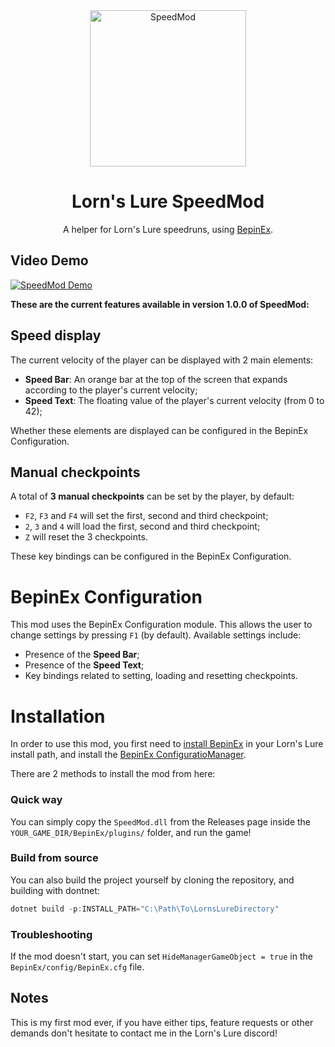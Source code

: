 <div align="center">
  <img src="https://github.com/user-attachments/assets/ac3598f0-f694-47f6-87c0-e4c47d73d452" alt="SpeedMod" width="250" />
  <h1>Lorn's Lure SpeedMod</h1>
  A helper for Lorn's Lure speedruns, using <a href="https://github.com/BepInEx/BepInEx">BepinEx</a>.
</div>

## Video Demo

[![SpeedMod Demo](https://img.youtube.com/vi/-zkYbQj1EGE/0.jpg)](https://www.youtube.com/watch?v=-zkYbQj1EGE "SpeedMod Demo")

**These are the current features available in version 1.0.0 of SpeedMod:**

## Speed display

The current velocity of the player can be displayed with 2 main elements:
- **Speed Bar**: An orange bar at the top of the screen that expands according to the player's current velocity;
- **Speed Text**: The floating value of the player's current velocity (from 0 to 42);

Whether these elements are displayed can be configured in the BepinEx Configuration.

## Manual checkpoints

A total of **3 manual checkpoints** can be set by the player, by default:
- `F2`, `F3` and `F4` will set the first, second and third checkpoint;
- `2`, `3` and `4` will load the first, second and third checkpoint;
- `Z` will reset the 3 checkpoints.

These key bindings can be configured in the BepinEx Configuration.

# BepinEx Configuration

This mod uses the BepinEx Configuration module. This allows the user to change settings
by pressing `F1` (by default). Available settings include:
- Presence of the **Speed Bar**;
- Presence of the **Speed Text**;
- Key bindings related to setting, loading and resetting checkpoints.

# Installation

In order to use this mod, you first need to [install BepinEx](https://docs.bepinex.dev/articles/user_guide/installation/index.html) in your Lorn's Lure install path, 
and install the [BepinEx ConfiguratioManager](https://github.com/BepInEx/BepInEx.ConfigurationManager).  

There are 2 methods to install the mod from here:  

### Quick way

You can simply copy the `SpeedMod.dll` from the Releases page inside the `YOUR_GAME_DIR/BepinEx/plugins/` folder, and run the game!  

### Build from source
You can also build the project yourself by cloning the repository, and building with dontnet:  
```powershell
dotnet build -p:INSTALL_PATH="C:\Path\To\LornsLureDirectory"
```
### Troubleshooting

If the mod doesn't start, you can set `HideManagerGameObject = true` in the `BepinEx/config/BepinEx.cfg` file.

## Notes

This is my first mod ever, if you have either tips, feature requests or other demands don't hesitate to contact me
in the Lorn's Lure discord!  
